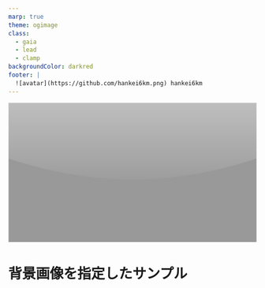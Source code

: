 ```yaml
---
marp: true
theme: ogimage
class:
  - gaia
  - lead
  - clamp
backgroundColor: darkred
footer: |
  ![avatar](https://github.com/hankei6km.png) hankei6km
---
```


![bg](https://github.com/hankei6km/test-marp-ogimage/raw/main/md/assets/bg_image01.png)

# **背景画像**を指定したサンプル
